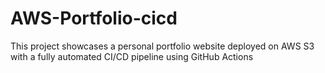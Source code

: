 # AWS-Portfolio-cicd
This project showcases a personal portfolio website deployed on AWS S3 with a fully automated CI/CD pipeline using GitHub Actions
